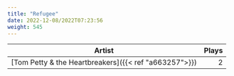 ```yaml
---
title: "Refugee"
date: 2022-12-08/2022T07:23:56
weight: 545
---
```




 Artist | Plays 
----- | -----:
[Tom Petty & the Heartbreakers]({{< ref "a663257">}}) | 2
